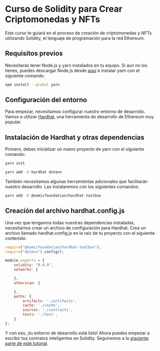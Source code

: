 # Curso de Solidity para Crear Criptomonedas y NFTs

Este curso te guiará en el proceso de creación de criptomonedas y NFTs utilizando Solidity, el lenguaje de programación para la red Ethereum.

## Requisitos previos

Necesitarás tener Node.js y yarn instalados en tu equipo. Si aún no los tienes, puedes descargar Node.js desde [aquí](https://nodejs.org/en/download/) e instalar yarn con el siguiente comando:

```bash
npm install --global yarn
```

## Configuración del entorno

Para empezar, necesitamos configurar nuestro entorno de desarrollo. Vamos a utilizar [Hardhat](https://hardhat.org/), una herramienta de desarrollo de Ethereum muy popular.

## Instalación de Hardhat y otras dependencias

Primero, debes inicializar un nuevo proyecto de yarn con el siguiente comando:

```bash
yarn init
```

```bash
yarn add -D hardhat dotenv
```

También necesitamos algunas herramientas adicionales que facilitarán nuestro desarrollo. Las instalaremos con los siguientes comandos:

```bash
yarn add -D @nomicfoundation/hardhat-toolbox
```

## Creación del archivo hardhat.config.js

Una vez que tengamos todas nuestras dependencias instaladas, necesitamos crear un archivo de configuración para Hardhat. Crea un archivo llamado hardhat.config.js en la raíz de tu proyecto con el siguiente contenido:

```javascript
require("@nomicfoundation/hardhat-toolbox");
require("dotenv").config();

module.exports = {
    solidity: "0.8.9",
    networks: {

    },
    etherscan: {

    },
    paths: {
        artifacts: './artifacts',
        cache: './cache',
        sources: './contracts',
        tests: './test',
    }
};
```

Y con eso, ¡tu entorno de desarrollo está listo! Ahora puedes empezar a escribir tus contratos inteligentes en Solidity. Seguiremos a la [siguiente parte de este tutorial](https://github.com/apholdings/Curso_Criptomonedas_Ethereum/tree/main/Parte%201%29%20Configurar%20Hardhat).